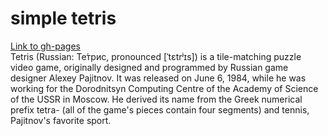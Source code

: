# simple tetris <br>
[Link to gh-pages](https://fuchinoko.github.io/tetris/) <br>
Tetris (Russian: Те́трис, pronounced [ˈtɛtrʲɪs]) is a tile-matching puzzle video game, originally designed and programmed by Russian game designer Alexey Pajitnov. It was released on June 6, 1984, while he was working for the Dorodnitsyn Computing Centre of the Academy of Science of the USSR in Moscow. He derived its name from the Greek numerical prefix tetra- (all of the game's pieces contain four segments) and tennis, Pajitnov's favorite sport.
